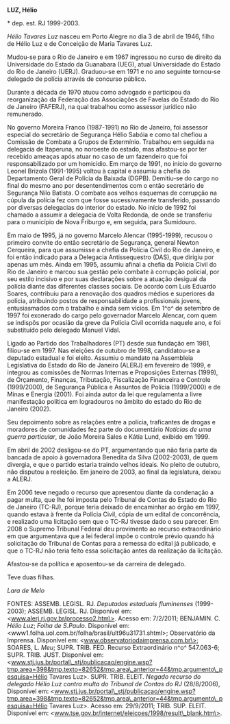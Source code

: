 **LUZ, Hélio**

\* dep. est. RJ 1999-2003.

*Hélio Tavares Luz* nasceu em Porto Alegre no dia 3 de abril de 1946,
filho de Hélio Luz e de Conceição de Maria Tavares Luz.

Mudou-se para o Rio de Janeiro e em 1967 ingressou no curso de direito
da Universidade do Estado da Guanabara (UEG), atual Universidade do
Estado do Rio de Janeiro (UERJ). Graduou-se em 1971 e no ano seguinte
tornou-se delegado de polícia através de concurso público.

Durante a década de 1970 atuou como advogado e participou da
reorganização da Federação das Associações de Favelas do Estado do Rio
de Janeiro (FAFERJ), na qual trabalhou como assessor jurídico não
remunerado.

No governo Moreira Franco (1987-1991) no Rio de Janeiro, foi assessor
especial do secretário de Segurança Hélio Sabóia e como tal chefiou a
Comissão de Combate a Grupos de Extermínio. Trabalhou em seguida na
delegacia de Itaperuna, no noroeste do estado, mas afastou-se por ter
recebido ameaças após atuar no caso de um fazendeiro que foi
responsabilizado por um homicídio. Em março de 1991, no início do
governo Leonel Brizola (1991-1995) voltou à capital e assumiu a chefia
do Departamento Geral de Polícia da Baixada (DGPB). Demitiu-se do cargo
no final do mesmo ano por desentendimentos com o então secretário de
Segurança Nilo Batista. O combate aos velhos esquemas de corrupção na
cúpula da polícia fez com que fosse sucessivamente transferido, passando
por diversas delegacias do interior do estado. No início de 1992 foi
chamado a assumir a delegacia de Volta Redonda, de onde se transferiu
para o município de Nova Friburgo e, em seguida, para Sumidouro.

Em maio de 1995, já no governo Marcelo Alencar (1995-1999), recusou o
primeiro convite do então secretário de Segurança, general Newton
Cerqueira, para que assumisse a chefia da Polícia Civil do Rio de
Janeiro, e foi então indicado para a Delegacia Antissequestro (DAS), que
dirigiu por apenas um mês. Ainda em 1995, assumiu afinal a chefia da
Polícia Civil do Rio de Janeiro e marcou sua gestão pelo combate à
corrupção policial, por seu estilo incisivo e por suas declarações sobre
a atuação desigual da polícia diante das diferentes classes sociais. De
acordo com Luís Eduardo Soares, contribuiu para a renovação dos quadros
médios e superiores da polícia, atribuindo postos de responsabilidade a
profissionais jovens, entusiasmados com o trabalho e ainda sem vícios.
Em 1^o^ de setembro de 1997 foi exonerado do cargo pelo governador
Marcelo Alencar, com quem se indispôs por ocasião da greve da Polícia
Civil ocorrida naquele ano, e foi substituído pelo delegado Manuel
Vidal.

Ligado ao Partido dos Trabalhadores (PT) desde sua fundação em 1981,
filiou-se em 1997. Nas eleições de outubro de 1998, candidatou-se a
deputado estadual e foi eleito. Assumiu o mandato na Assembleia
Legislativa do Estado do Rio de Janeiro (ALERJ) em fevereiro de 1999, e
integrou as comissões de Normas Internas e Proposições Externas (1999),
de Orçamento, Finanças, Tributação, Fiscalização Financeira e Controle
(1999/2000), de Segurança Pública e Assuntos de Polícia (1999/2000) e de
Minas e Energia (2001). Foi ainda autor da lei que regulamenta a livre
manifestação política em logradouros no âmbito do estado do Rio de
Janeiro (2002).

Seu depoimento sobre as relações entre a polícia, traficantes de drogas
e moradores de comunidades fez parte do documentário *Notícias de uma
guerra particular*, de João Moreira Sales e Kátia Lund, exibido em 1999.

Em abril de 2002 desligou-se do PT, argumentando que não faria parte da
bancada de apoio à governadora Benedita da Silva (2002-2003), de quem
divergia, e que o partido estaria traindo velhos ideais. No pleito de
outubro, não disputou a reeleição. Em janeiro de 2003, ao final da
legislatura, deixou a ALERJ.

Em 2006 teve negado o recurso que apresentou diante da condenação a
pagar multa, que lhe foi imposta pelo Tribunal de Contas do Estado do
Rio de Janeiro (TC-RJ), porque teria deixado de encaminhar ao órgão em
1997, quando estava à frente da Polícia Civil, cópia de um edital de
concorrência, e realizado uma licitação sem que o TC-RJ tivesse dado o
seu parecer. Em 2008 o Supremo Tribunal Federal deu provimento ao
recurso extraordinário em que argumentava que a lei federal impõe o
controle prévio quando há solicitação do Tribunal de Contas para a
remessa do edital já publicado, e que o TC-RJ não teria feito essa
solicitação antes da realização da licitação.

Afastou-se da política e aposentou-se da carreira de delegado.

Teve duas filhas.

*Lara de Melo*

FONTES: ASSEMB. LEGISL. RJ. *Deputados estaduais fluminenses*
(1999-2003); ASSEMB. LEGISL. RJ. Disponível em:
\<www.alerj.rj.gov.br/processo2.htm\>. Acesso em: 7/2/2011; BENJAMIN. C.
*Hélio Luz*; *Folha de S.Paulo*. Disponível em:
\<www1.folha.uol.com.br/folha/brasil/ult96u31731.shtml\>; Observatório
da Imprensa. Disponível em: \<www.observatoriodaimprensa.com.br\>;
SOARES, L. *Meu*; SUPR. TRIB. FED. Recurso Extraordinário n^o^
547.063-6; SUPR. TRIB. JUST. Disponível em:
\<www.stj.jus.br/portal\_stj/publicacao/engine.wsp?tmp.area=398&tmp.texto=82652&tmp.area\_anterior=44&tmp.argumento\_pesquisa=Hélio
Tavares Luz\>. SUPR. TRIB. ELEIT. *Negado recurso do delegado Hélio Luz
contra multa do Tribunal de Contas do RJ* (28/8/2006), Disponível em:
\<www.stj.jus.br/portal\_stj/publicacao/engine.wsp?tmp.area=398&tmp.texto=82652&tmp.area\_anterior=44&tmp.argumento\_pesquisa=Hélio
Tavares Luz\>. Acesso em: 29/9/2011; TRIB. SUP. ELEIT. Disponível em:
\<www.tse.gov.br/internet/eleicoes/1998/result\_blank.htm\>.
